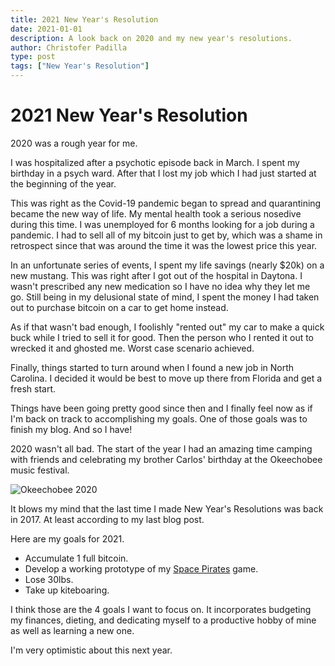 ```yaml
---
title: 2021 New Year's Resolution
date: 2021-01-01
description: A look back on 2020 and my new year's resolutions.
author: Christofer Padilla
type: post
tags: ["New Year's Resolution"]
---
```


# 2021 New Year's Resolution

2020 was a rough year for me.

I was hospitalized after a psychotic episode back in March. I spent my birthday in a psych ward. After that I lost my job which I had just started at the beginning of the year.

This was right as the Covid-19 pandemic began to spread and quarantining became the new way of life. My mental health took a serious nosedive during this time. I was unemployed for 6 months looking for a job during a pandemic. I had to sell all of my bitcoin just to get by, which was a shame in retrospect since that was around the time it was the lowest price this year.

In an unfortunate series of events, I spent my life savings (nearly $20k) on a new mustang. This was right after I got out of the hospital in Daytona. I wasn't prescribed any new medication so I have no idea why they let me go. Still being in my delusional state of mind, I spent the money I had taken out to purchase bitcoin on a car to get home instead.

As if that wasn't bad enough, I foolishly "rented out" my car to make a quick buck while I tried to sell it for good. Then the person who I rented it out to wrecked it and ghosted me. Worst case scenario achieved.

Finally, things started to turn around when I found a new job in North Carolina. I decided it would be best to move up there from Florida and get a fresh start.

Things have been going pretty good since then and I finally feel now as if I'm back on track to accomplishing my goals. One of those goals was to finish my blog. And so I have!

2020 wasn't all bad. The start of the year I had an amazing time camping with friends and celebrating my brother Carlos' birthday at the Okeechobee music festival.

![Okeechobee 2020](/images/IMG_20200307_125647_2.jpg)

It blows my mind that the last time I made New Year's Resolutions was back in 2017. At least according to my last blog post.

Here are my goals for 2021.

* Accumulate 1 full bitcoin.
* Develop a working prototype of my [Space Pirates](/tags/#Space-Pirates) game.
* Lose 30lbs.
* Take up kiteboaring.

I think those are the 4 goals I want to focus on. It incorporates budgeting my finances, dieting, and dedicating myself to a productive hobby of mine as well as learning a new one.

I'm very optimistic about this next year.

<TagLinks />

<Comments />
